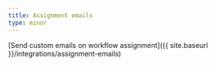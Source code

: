 ```yaml
---
title: Assignment emails
type: minor
---
```


[Send custom emails on workflow assignment]({{ site.baseurl }}/integrations/assignment-emails)